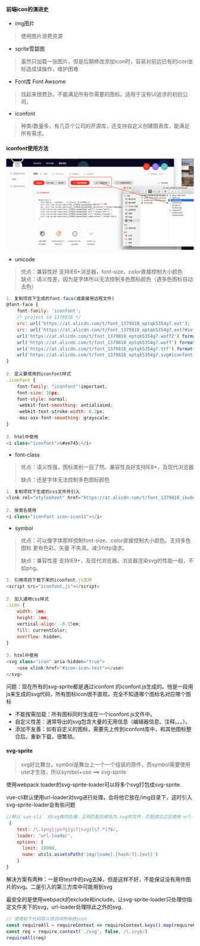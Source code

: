 #### 前端icon的演进史

* img图片

> 使用图片浪费资源

* sprite雪碧图

> 虽然只加载一张图片，但是后期修改添加icon时，容易对前边已有的icon坐标造成误操作，维护困难

* Font库 Font Awsome

> 找起来很费劲，不能满足所有你需要的图标。适用于没有UI追求的初创公司。

* iconfont

> 种类/数量多，有几百个公司的开源库，还支持自定义创建图表库，能满足所有需求。

#### iconfont使用方法

![](/assets/iconfont.png)

* unicode

> 优点：兼容性好 支持IE6+浏览器，font-size、color直接控制大小颜色  
> 缺点：语义性差，因为是字体所以无法控制多色图标颜色（遇多色图标自动去色）

```js
1. 复制项目下生成的font-face(或直接用远程文件)
@font-face {
    font-family: 'iconfont';
    /* project id 1379818 */
    src: url('https://at.alicdn.com/t/font_1379818_eptqk5354g7.eot');
    src: url('https://at.alicdn.com/t/font_1379818_eptqk5354g7.eot?#iefix') format('embedded-opentype'), 
    url('https://at.alicdn.com/t/font_1379818_eptqk5354g7.woff2') format('woff2'), 
    url('https://at.alicdn.com/t/font_1379818_eptqk5354g7.woff') format('woff'), 
    url('https://at.alicdn.com/t/font_1379818_eptqk5354g7.ttf') format('truetype'), 
    url('https://at.alicdn.com/t/font_1379818_eptqk5354g7.svg#iconfont') format('svg');
}

2. 定义要使用的iconfont样式
.iconfont {
    font-family: "iconfont"!important;
    font-size: 16px;
    font-style: normal;
    -webkit-font-smoothing: antialiased;
    -webkit-text-stroke-width: 0.2px;
    -moz-osx-font-smoothing: grayscale;
}

3. html中使用
<i class="iconfont">&#xe745;</i>
```

* font-class

> 优点：语义性强，图标类别一目了然。兼容性良好支持IE8+，及现代浏览器
>
> 缺点：还是字体无法控制多色图标颜色

```js
1. 复制项目下生成的css文件并引入
<link rel="stylesheet" href="https://at.alicdn.com/t/font_1379818_ikubw1ig6m.css">

2. 按类名使用
<i class="iconfont icon-icon11"></i>
```

* symbol

> 优点：可以像字体那样控制font-size、color直接控制大小颜色。支持多色图标 更有色彩。矢量 不失真。减少http请求。
>
> 缺点：兼容性差 支持IE9+，及现代浏览器。浏览器渲染svg的性能一般，不如png。

```js
1. 引用项目下载下来的iconfont.js文件
<script src="iconfont.js"></script>

2. 加入通用css样式
.icon {
    width: 1em;
    height: 1em;
    vertical-align: -0.15em;
    fill: currentColor;
    overflow: hidden;
}

3. html中使用
<svg class="icon" aria-hidden="true">
    <use xlink:href="#icon-icon-test"></use>
</svg>
```

问题：现在所有的svg-sprite都是通过iconfont 的iconfont.js生成的。他是一段用js来生成的svg代码，所有图标icon很不直观，完全不知道哪个图标名对应哪个图标

* 不能按需加载：所有图标同时生成在一个iconfont.js文件中。
* 自定义性差：通常导出的svg包含大量的无用信息（编辑器信息、注释。。。）。
* 添加不友善：如有自定义的图标，需要先上传到iconfont库中，和其他图标整合后，重新下载，很繁琐。

#### svg-sprite

> svg好比舞台，symbol是舞台上一个一个组装的原件，而symbol需要使用use才生效，所以symbol+use ==&gt; svg-sprite

使用webpack loader的svg-sprite-loader可以将多个svg打包成svg-sprite.

vue-cli默认使用url-loader对svg进行处理，会将他它放在/img目录下，这时引入svg-sprite-loader会有些问题

```js
//默认`vue-cli` 对svg做的处理，正则匹配后缀名为.svg的文件，匹配成功之后使用 url-loader 进行处理。
 {
    test: /\.(png|jpe?g|gif|svg)(\?.*)?$/,
    loader: 'url-loader',
    options: {
      limit: 10000,
      name: utils.assetsPath('img/[name].[hash:7].[ext]')
    }
}
```

解决方案有两种：一是将test中的svg去掉，但是这样不好，不能保证没有用作图片的svg。二是引入的第三方库中可能用到svg

最安全的是使用webpack的exclude和include，让svg-sprite-loader只处理你指定文件夹下的svg，url-loader处理除此之外的svg.

```js
// 使用如下代码导入项目中所有的icon
const requireAll = requireContext => requireContext.keys().map(requireContext)
const req = require.context('./svg', false, /\.svg$/)
requireAll(req)
```



